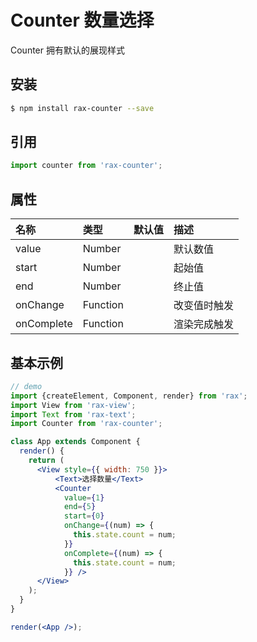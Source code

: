 # Counter 数量选择

Counter 拥有默认的展现样式

## 安装

```bash
$ npm install rax-counter --save
```

## 引用

```jsx
import counter from 'rax-counter';
```

## 属性

| 名称      | 类型       | 默认值  | 描述   |
| :------ | :------- | :--- | :--- |
| value | Number |      | 默认数值 |
| start | Number |      | 起始值 |
| end | Number |      | 终止值 |
| onChange | Function |      | 改变值时触发 |
| onComplete | Function |      | 渲染完成触发 |

## 基本示例

```jsx
// demo
import {createElement, Component, render} from 'rax';
import View from 'rax-view';
import Text from 'rax-text';
import Counter from 'rax-counter';

class App extends Component {
  render() {
    return (
      <View style={{ width: 750 }}>
          <Text>选择数量</Text>
          <Counter
            value={1}
            end={5}
            start={0}
            onChange={(num) => {
              this.state.count = num;
            }}
            onComplete={(num) => {
              this.state.count = num;
            }} />
      </View>
    );
  }
}

render(<App />);
```